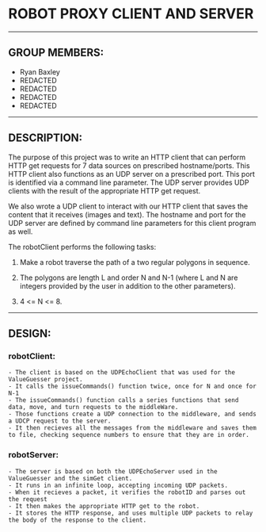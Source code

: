 # ROBOT PROXY CLIENT AND SERVER

----------------------------------------------------------------

## GROUP MEMBERS:

- Ryan Baxley
- REDACTED
- REDACTED
- REDACTED
- REDACTED

------------------------------------------------------------------------
## DESCRIPTION:

The purpose of this project was to write an HTTP client that can 
perform HTTP get requests for 7 data sources on prescribed
hostname/ports. This HTTP client also functions as an 
UDP server on a prescribed port. This port is identified via a 
command line parameter. The UDP server provides UDP clients with 
the result of the appropriate HTTP get request.

We also wrote a UDP client to interact with our HTTP client that saves 
the content that it receives (images and text). The hostname and port 
for the UDP server are defined by command line parameters for this 
client program as well.

The robotClient performs the following tasks:

1. Make a robot traverse the path of a two regular polygons in sequence.

2. The polygons are length L and order N and N-1 (where L and N are 
   integers provided by the user in addition to the other parameters).

3. 4 <= N <= 8.

------------------------------------------------------------------------
## DESIGN:
### robotClient:
	- The client is based on the UDPEchoClient that was used for the ValueGuesser project.
	- It calls the issueCommands() function twice, once for N and once for N-1
	- The issueCommands() function calls a series functions that send data, move, and turn requests to the middleWare.
	- Those functions create a UDP connection to the middleware, and sends a UDCP request to the server.
	- It then recieves all the messages from the middleware and saves them to file, checking sequence numbers to ensure that they are in order.

### robotServer:
	- The server is based on both the UDPEchoServer used in the ValueGuesser and the simGet client.
	- It runs in an infinite loop, accepting incoming UDP packets.
	- When it recieves a packet, it verifies the robotID and parses out the request
	- It then makes the appropriate HTTP get to the robot.
	- It stores the HTTP response, and uses multiple UDP packets to relay the body of the response to the client.
